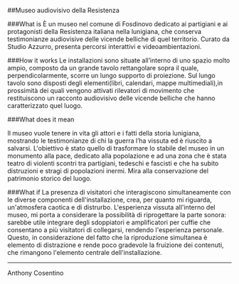 ##Museo audiovisivo della Resistenza

###What is
È un museo nel comune di Fosdinovo dedicato ai partigiani e ai protagonisti della Resistenza italiana nella lunigiana, che conserva testimonianze audiovisive delle vicende belliche di quel territorio. Curato da Studio Azzurro, presenta percorsi interattivi e videoambientazioni.

###How it works
Le installazioni sono situate all’interno di uno spazio molto ampio, composto da un grande tavolo rettangolare sopra il quale, perpendicolarmente, scorre un lungo supporto di proiezione.
Sul lungo tavolo sono disposti degli elementi(libri, calendari, mappe multimediali),in prossimità dei quali vengono attivati rilevatori di movimento che restituiscono un racconto audiovisivo delle vicende belliche  che hanno caratterizzato quel luogo.

###What does it mean

Il museo vuole tenere in vita gli attori e i fatti della storia lunigiana, mostrando le testimonianze di chi la guerra l’ha vissuta ed è riuscito a salvarsi. L'obiettivo è stato quello di trasformare lo stabile del museo in un monumento alla pace, dedicato alla popolazione e ad una zona che è stata teatro di violenti scontri tra partigiani, tedeschi e fascisti e che ha subito distruzioni e stragi di popolazioni inermi. 
Mira alla conservazione del patrimonio storico del luogo.

###What if
La presenza di visitatori che interagiscono simultaneamente con le diverse componenti dell'installazione, crea, per quanto mi riguarda, un'atmosfera caotica e di distrurbo. L'esperienza vissuta all'interno del museo, mi porta a considerare la possibilità di riprogettare la parte sonora: sarebbe utile integrare degli sdoppiatori e amplificatori per cuffie che consentano a più visitatori di collegarsi, rendendo l'esperienza personale. Questo, in considerazione del fatto che la riproduzione simultanea è elemento di distrazione e rende poco gradevole la fruizione dei contenuti, che rimangono l'elemento centrale dell'installazione.   
__________________________________________


Anthony Cosentino



